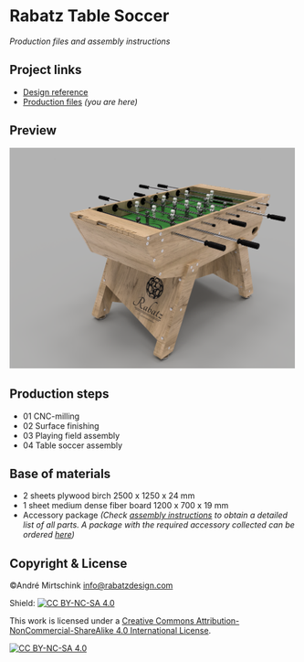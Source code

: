 # Rabatz Table Soccer

*Production files and assembly instructions*

## Project links

- [Design reference](https://www.rabatzdesign.com)
- [Production files](https://github.com/rabatzfunctionaldesign/rabatz_tablesoccer) _(you are here)_

## Preview

<span><img width='500px' src='./00_preview.png'/></span>

## Production steps

- 01 CNC-milling
- 02 Surface finishing
- 03 Playing field assembly
- 04 Table soccer assembly

## Base of materials

- 2 sheets plywood birch 2500 x 1250 x 24 mm
- 1 sheet medium dense fiber board 1200 x 700 x 19 mm
- Accessory package _(Check [assembly instructions](https://github.com/RabatzFunctionalDesign/rabatz_tablesoccer/blob/main/04_Assembly/04_Assembly_en.pdf) to obtain a detailed list of all parts. A package with the required accessory collected can be ordered [here](https://www.rabatzdesign.com))_

## Copyright & License

&copy;Andr&eacute; Mirtschink
info@rabatzdesign.com

Shield: [![CC BY-NC-SA 4.0][cc-by-nc-sa-shield]][cc-by-nc-sa]

This work is licensed under a
[Creative Commons Attribution-NonCommercial-ShareAlike 4.0 International License][cc-by-nc-sa].

[![CC BY-NC-SA 4.0][cc-by-nc-sa-image]][cc-by-nc-sa]

[cc-by-nc-sa]: http://creativecommons.org/licenses/by-nc-sa/4.0/
[cc-by-nc-sa-image]: https://licensebuttons.net/l/by-nc-sa/4.0/88x31.png
[cc-by-nc-sa-shield]: https://img.shields.io/badge/License-CC%20BY--NC--SA%204.0-lightgrey.svg
